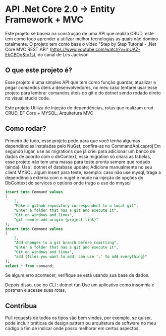 
# API .Net Core 2.0 -> Entity Framework + MVC

Este projeto se baseia na construção de uma API que realiza CRUD, este tem como foco aprender a utilizar melhor tecnologias as quais não domino totalmente.
O projeto tem como base o vídeo "Step by Step Tutorial - .Net Core MVC REST API" (https://www.youtube.com/watch?v=mUAZ-EbGBOg&t=1s), do canal de Les Jackson
## O que este projeto é?
Esse projeto é uma simples API que tem como função guardar, atualizar e pegar comandos úteis a desenvolvedores, no meu caso tentarei usar esse projeto para lembrar comandos úteis do git e do dotnet sendo rodado direto no visual studio code.

Este projeto Utiliza de Injeção de dependências, rotas que realizam crud CRUD, EF Core + MYSQL, Arquitetura MVC
## Como rodar? 

Primeiro de tudo, esse projeto pede para que você tenha algumas dependências instaladas pelo NuGet, confira-as no CommandApi.csproj
Em segundo lugar, use as migrations que já criei para adicionar um banco de dados de acordo com o dbContext, essa migration só criara as tabelas, esse projeto não tem uma massa para teste pronta sempre que rodado (ainda). 
Use : dotnet ef database update;
Adicione manualmente no seu client MYSQL algum insert para teste, exemplo:
caso não use mysql, traga a dependência externa com o nuget e mude na injeção de opções do DbContext do services o options onde trago o uso do mnysql
```sql
insert into Command values 
(
	1,
	"Make a github repository correspondent to a local git",
	"Enter a folder that has a git and execute it",
	"Git on windows and linux",
    "git remote add origin {project link}"
);
insert into Command values 
(
	2,
	"Add changes to a git branch before comitting",
	"Enter a folder that has a git and execute it",
	"Git on windows and linux",
    "add {files you want to add, can use '.' to add everything}"
);
select * from command;
```
Se algum erro acontecer, verifique se está usando sua base de dados.

Depois disso, use no CLI : dotnet run 
Use um aplicativo como insomnia e postman e acesse suas rotas,
## Contribua
Pull requests de todos os tipos são bem vindos, por exemplo, se quiser, pode incluir práticas de design pattern ou arquitetura de software no meu código a fim de indicar onde posso melhorar em certos aspectos.
